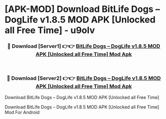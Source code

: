 # [APK-MOD] Download BitLife Dogs – DogLife v1.8.5 MOD APK [Unlocked all  Free Time] - u9olv


<div align="center">
<h3>🔴 Download [Server1] 👉👉 <a href="https://apk-comot.site?title=BitLife_Dogs_–_DogLife_v1.8.5_MOD_APK_[Unlocked_all__Free_Time]">BitLife Dogs – DogLife v1.8.5 MOD APK [Unlocked all  Free Time] Mod Apk</a></h3><br>
<h3>🔴 Download [Server2] 👉👉 <a href="https://apk-comot.site?title=BitLife_Dogs_–_DogLife_v1.8.5_MOD_APK_[Unlocked_all__Free_Time]">BitLife Dogs – DogLife v1.8.5 MOD APK [Unlocked all  Free Time] Mod Apk</a></h3>
</div>



Download BitLife Dogs – DogLife v1.8.5 MOD APK [Unlocked all  Free Time] 

Download BitLife Dogs – DogLife v1.8.5 MOD APK [Unlocked all  Free Time] Mod For Android